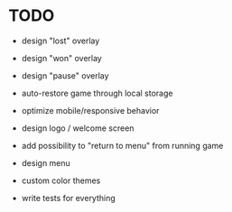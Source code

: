 # TODO

- design "lost" overlay

- design "won" overlay

- design "pause" overlay

- auto-restore game through local storage

- optimize mobile/responsive behavior

- design logo / welcome screen

- add possibility to "return to menu" from running game

- design menu

- custom color themes

- write tests for everything
